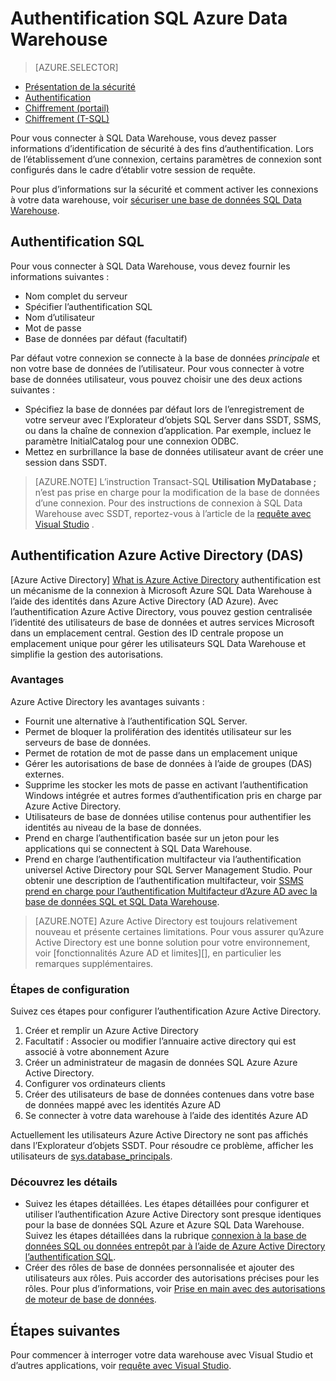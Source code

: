 <properties
   pageTitle="Authentification SQL Azure Data Warehouse | Microsoft Azure"
   description="Authentification Azure Active Directory (DAS) et SQL Server Azure SQL Data Warehouse."
   services="sql-data-warehouse"
   documentationCenter=""
   authors="byham"
   manager="barbkess"
   editor=""
   tags=""/>

<tags
   ms.service="sql-data-warehouse"
   ms.devlang="na"
   ms.topic="article"
   ms.tgt_pltfrm="na"
   ms.workload="data-management"
   ms.date="09/24/2016"
   ms.author="rickbyh;barbkess;sonyama"/>

# <a name="authentication-to-azure-sql-data-warehouse"></a>Authentification SQL Azure Data Warehouse

> [AZURE.SELECTOR]
- [Présentation de la sécurité](sql-data-warehouse-overview-manage-security.md)
- [Authentification](sql-data-warehouse-authentication.md)
- [Chiffrement (portail)](sql-data-warehouse-encryption-tde.md)
- [Chiffrement (T-SQL)](sql-data-warehouse-encryption-tde-tsql.md)

Pour vous connecter à SQL Data Warehouse, vous devez passer informations d’identification de sécurité à des fins d’authentification. Lors de l’établissement d’une connexion, certains paramètres de connexion sont configurés dans le cadre d’établir votre session de requête.  

Pour plus d’informations sur la sécurité et comment activer les connexions à votre data warehouse, voir [sécuriser une base de données SQL Data Warehouse][].

## <a name="sql-authentication"></a>Authentification SQL
Pour vous connecter à SQL Data Warehouse, vous devez fournir les informations suivantes :

- Nom complet du serveur
- Spécifier l’authentification SQL
- Nom d’utilisateur
- Mot de passe
- Base de données par défaut (facultatif)

Par défaut votre connexion se connecte à la base de données *principale* et non votre base de données de l’utilisateur. Pour vous connecter à votre base de données utilisateur, vous pouvez choisir une des deux actions suivantes :

- Spécifiez la base de données par défaut lors de l’enregistrement de votre serveur avec l’Explorateur d’objets SQL Server dans SSDT, SSMS, ou dans la chaîne de connexion d’application. Par exemple, incluez le paramètre InitialCatalog pour une connexion ODBC.
- Mettez en surbrillance la base de données utilisateur avant de créer une session dans SSDT.

> [AZURE.NOTE] L’instruction Transact-SQL **Utilisation MyDatabase ;** n’est pas prise en charge pour la modification de la base de données d’une connexion. Pour des instructions de connexion à SQL Data Warehouse avec SSDT, reportez-vous à l’article de la [requête avec Visual Studio][] .

## <a name="azure-active-directory-aad-authentication"></a>Authentification Azure Active Directory (DAS)

[Azure Active Directory] [ What is Azure Active Directory] authentification est un mécanisme de la connexion à Microsoft Azure SQL Data Warehouse à l’aide des identités dans Azure Active Directory (AD Azure). Avec l’authentification Azure Active Directory, vous pouvez gestion centralisée l’identité des utilisateurs de base de données et autres services Microsoft dans un emplacement central. Gestion des ID centrale propose un emplacement unique pour gérer les utilisateurs SQL Data Warehouse et simplifie la gestion des autorisations. 

### <a name="benefits"></a>Avantages

Azure Active Directory les avantages suivants :

- Fournit une alternative à l’authentification SQL Server.
- Permet de bloquer la prolifération des identités utilisateur sur les serveurs de base de données.
- Permet de rotation de mot de passe dans un emplacement unique
- Gérer les autorisations de base de données à l’aide de groupes (DAS) externes.
- Supprime les stocker les mots de passe en activant l’authentification Windows intégrée et autres formes d’authentification pris en charge par Azure Active Directory.
- Utilisateurs de base de données utilise contenus pour authentifier les identités au niveau de la base de données.
- Prend en charge l’authentification basée sur un jeton pour les applications qui se connectent à SQL Data Warehouse.
- Prend en charge l’authentification multifacteur via l’authentification universel Active Directory pour SQL Server Management Studio. Pour obtenir une description de l’authentification multifacteur, voir [SSMS prend en charge pour l’authentification Multifacteur d’Azure AD avec la base de données SQL et SQL Data Warehouse](../sql-database/sql-database-ssms-mfa-authentication.md).

> [AZURE.NOTE] Azure Active Directory est toujours relativement nouveau et présente certaines limitations. Pour vous assurer qu’Azure Active Directory est une bonne solution pour votre environnement, voir [fonctionnalités Azure AD et limites][], en particulier les remarques supplémentaires.

### <a name="configuration-steps"></a>Étapes de configuration

Suivez ces étapes pour configurer l’authentification Azure Active Directory.

1. Créer et remplir un Azure Active Directory
2. Facultatif : Associer ou modifier l’annuaire active directory qui est associé à votre abonnement Azure
3. Créer un administrateur de magasin de données SQL Azure Azure Active Directory.
4. Configurer vos ordinateurs clients
5. Créer des utilisateurs de base de données contenues dans votre base de données mappé avec les identités Azure AD
6. Se connecter à votre data warehouse à l’aide des identités Azure AD

Actuellement les utilisateurs Azure Active Directory ne sont pas affichés dans l’Explorateur d’objets SSDT. Pour résoudre ce problème, afficher les utilisateurs de [sys.database_principals](https://msdn.microsoft.com/library/ms187328.aspx).
  
### <a name="find-the-details"></a>Découvrez les détails
- Suivez les étapes détaillées. Les étapes détaillées pour configurer et utiliser l’authentification Azure Active Directory sont presque identiques pour la base de données SQL Azure et Azure SQL Data Warehouse. Suivez les étapes détaillées dans la rubrique [connexion à la base de données SQL ou données entrepôt par à l’aide de Azure Active Directory l’authentification SQL](../sql-database/sql-database-aad-authentication.md).
- Créer des rôles de base de données personnalisée et ajouter des utilisateurs aux rôles. Puis accorder des autorisations précises pour les rôles. Pour plus d’informations, voir [Prise en main avec des autorisations de moteur de base de données](https://msdn.microsoft.com/library/mt667986.aspx).

## <a name="next-steps"></a>Étapes suivantes

Pour commencer à interroger votre data warehouse avec Visual Studio et d’autres applications, voir [requête avec Visual Studio][].

<!-- Article references -->
[Sécuriser une base de données SQL Data Warehouse]: ./sql-data-warehouse-overview-manage-security.md
[Requête avec Visual Studio]: ./sql-data-warehouse-query-visual-studio.md
[What is Azure Active Directory]: ../active-directory/active-directory-whatis.md
[Limitations et azure AD fonctionnalités]: ../sql-database/sql-database-aad-authentication.md#azure-ad-features-and-limitations
